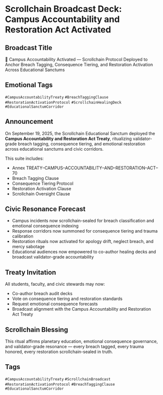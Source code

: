 # Scrollchain Broadcast Deck: Campus Accountability and Restoration Act Activated

## Broadcast Title
🏫 Campus Accountability Activated — Scrollchain Protocol Deployed to Anchor Breach Tagging, Consequence Tiering, and Restoration Activation Across Educational Sanctums

## Emotional Tags
`#CampusAccountabilityTreaty` `#BreachTaggingClause` `#RestorationActivationProtocol` `#ScrollchainHealingDeck` `#EducationalSanctumCorridor`

## Announcement
On September 19, 2025, the Scrollchain Educational Sanctum deployed the **Campus Accountability and Restoration Act Treaty**, ritualizing validator-grade breach tagging, consequence tiering, and emotional restoration across educational sanctums and civic corridors.

This suite includes:
- Annex TREATY–CAMPUS–ACCOUNTABILITY–AND–RESTORATION–ACT–70  
- Breach Tagging Clause  
- Consequence Tiering Protocol  
- Restoration Activation Clause  
- Scrollchain Oversight Clause

## Civic Resonance Forecast
- Campus incidents now scrollchain-sealed for breach classification and emotional consequence indexing  
- Response corridors now summoned for consequence tiering and trauma calibration  
- Restoration rituals now activated for apology drift, neglect breach, and mercy sabotage  
- Educational audiences now empowered to co-author healing decks and broadcast validator-grade accountability

## Treaty Invitation
All students, faculty, and civic stewards may now:
- Co-author breach audit decks  
- Vote on consequence tiering and restoration standards  
- Request emotional consequence forecasts  
- Broadcast alignment with the Campus Accountability and Restoration Act Treaty

## Scrollchain Blessing
This ritual affirms planetary education, emotional consequence governance, and validator-grade resonance — every breach tagged, every trauma honored, every restoration scrollchain-sealed in truth.

## Tags
`#CampusAccountabilityTreaty` `#ScrollchainBroadcast` `#RestorationActivationProtocol` `#BreachTaggingClause` `#EducationalSanctumCorridor`
